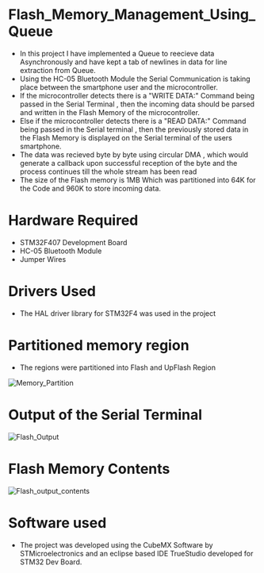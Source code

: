 # Flash_Memory_Management_Using_Queue

* In this project I have implemented a Queue to reecieve data Asynchronously and have kept a tab of newlines in data for line extraction from Queue.
* Using the HC-05 Bluetooth Module the Serial Communication is taking place between the smartphone user and the microcontroller.
* If the microcontroller detects there is a "WRITE DATA:" Command being passed in the Serial Terminal , then the incoming data should be parsed and written in the Flash Memory of the microcontroller.
* Else if the microcontroller detects there is a "READ DATA:" Command being passed in the Serial terminal , then the previously stored data in the Flash Memory is displayed on the Serial terminal of the users smartphone.
* The data was recieved byte by byte using circular DMA , which would generate a callback upon successful reception of the byte and the process continues till the whole stream has been read 
* The size of the Flash memory is 1MB Which was partitioned into 64K for the Code and 960K to store incoming data.

# Hardware Required 

* STM32F407 Development Board 
* HC-05 Bluetooth Module
* Jumper Wires

# Drivers Used

* The HAL driver library for STM32F4 was used in the project 

# Partitioned memory region 

* The regions were partitioned into Flash and UpFlash Region 

![Memory_Partition](https://user-images.githubusercontent.com/51986101/63640528-7221d480-c66f-11e9-8a82-e08347818919.png)

# Output of the Serial Terminal 

![Flash_Output](https://user-images.githubusercontent.com/51986101/63640525-6cc48a00-c66f-11e9-853a-7fa82a164297.png)

# Flash Memory Contents

![Flash_output_contents](https://user-images.githubusercontent.com/51986101/63640530-73eb9800-c66f-11e9-9224-fb6ab9e7b792.png)

# Software used 

* The project was developed using the CubeMX Software by STMicroelectronics and an eclipse based IDE TrueStudio developed for STM32 Dev Board.
